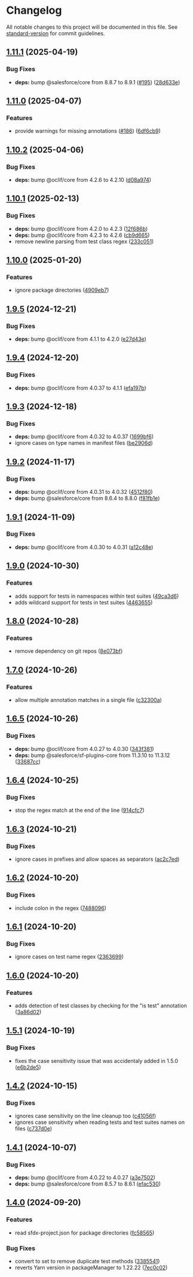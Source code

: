 <!-- markdownlint-disable MD024 MD025 -->
<!-- markdown-link-check-disable -->

# Changelog

All notable changes to this project will be documented in this file. See [standard-version](https://github.com/conventional-changelog/standard-version) for commit guidelines.

## [1.11.1](https://github.com/renatoliveira/apex-test-list/compare/v1.11.0...v1.11.1) (2025-04-19)


### Bug Fixes

* **deps:** bump @salesforce/core from 8.8.7 to 8.9.1 ([#195](https://github.com/renatoliveira/apex-test-list/issues/195)) ([28d633e](https://github.com/renatoliveira/apex-test-list/commit/28d633e1646c3ffb90b42318aa0098b3098d8446))

## [1.11.0](https://github.com/renatoliveira/apex-test-list/compare/v1.10.2...v1.11.0) (2025-04-07)


### Features

* provide warnings for missing annotations ([#186](https://github.com/renatoliveira/apex-test-list/issues/186)) ([6df6cb9](https://github.com/renatoliveira/apex-test-list/commit/6df6cb9e9a9ea12db87339436579b95746364a25))

## [1.10.2](https://github.com/renatoliveira/apex-test-list/compare/v1.10.1...v1.10.2) (2025-04-06)


### Bug Fixes

* **deps:** bump @oclif/core from 4.2.6 to 4.2.10 ([d08a974](https://github.com/renatoliveira/apex-test-list/commit/d08a97414645c85c9a692e2a2aac29052c4ac8f9))

## [1.10.1](https://github.com/renatoliveira/apex-test-list/compare/v1.10.0...v1.10.1) (2025-02-13)


### Bug Fixes

* **deps:** bump @oclif/core from 4.2.0 to 4.2.3 ([12f686b](https://github.com/renatoliveira/apex-test-list/commit/12f686b278bf64e77af80bedf503a593f2834129))
* **deps:** bump @oclif/core from 4.2.3 to 4.2.6 ([cb9d665](https://github.com/renatoliveira/apex-test-list/commit/cb9d665497240c0db648ff1a2111a3e5a758cf45))
* remove newline parsing from test class regex ([233c051](https://github.com/renatoliveira/apex-test-list/commit/233c051ea569362585cc4ca39b0d0c55b50b415e))

## [1.10.0](https://github.com/renatoliveira/apex-test-list/compare/v1.9.5...v1.10.0) (2025-01-20)


### Features

* ignore package directories ([4909eb7](https://github.com/renatoliveira/apex-test-list/commit/4909eb7f6cb497a3fdb1b0f78d747dff9f2c703e))

## [1.9.5](https://github.com/renatoliveira/apex-test-list/compare/v1.9.4...v1.9.5) (2024-12-21)


### Bug Fixes

* **deps:** bump @oclif/core from 4.1.1 to 4.2.0 ([e27d43e](https://github.com/renatoliveira/apex-test-list/commit/e27d43eb0abb8d5cb0cd9ed1330983f90368e8d4))

## [1.9.4](https://github.com/renatoliveira/apex-test-list/compare/v1.9.3...v1.9.4) (2024-12-20)


### Bug Fixes

* **deps:** bump @oclif/core from 4.0.37 to 4.1.1 ([efa197b](https://github.com/renatoliveira/apex-test-list/commit/efa197bc1a0f84ae210c7957a8665631caf5bd60))

## [1.9.3](https://github.com/renatoliveira/apex-test-list/compare/v1.9.2...v1.9.3) (2024-12-18)


### Bug Fixes

* **deps:** bump @oclif/core from 4.0.32 to 4.0.37 ([1699bf6](https://github.com/renatoliveira/apex-test-list/commit/1699bf60baf36daaf65ec56910811620d693800b))
* ignore cases on type names in manifest files ([be2906d](https://github.com/renatoliveira/apex-test-list/commit/be2906de8dc3d347ee144b87a70d43d3333dc549))

## [1.9.2](https://github.com/renatoliveira/apex-test-list/compare/v1.9.1...v1.9.2) (2024-11-17)


### Bug Fixes

* **deps:** bump @oclif/core from 4.0.31 to 4.0.32 ([4512f80](https://github.com/renatoliveira/apex-test-list/commit/4512f80b67a4f7cead2ef7f8775222e3a1dab3b9))
* **deps:** bump @salesforce/core from 8.6.4 to 8.8.0 ([f81fb1e](https://github.com/renatoliveira/apex-test-list/commit/f81fb1ee4da2bd3d4b77f826200de99964538d74))

## [1.9.1](https://github.com/renatoliveira/apex-test-list/compare/v1.9.0...v1.9.1) (2024-11-09)


### Bug Fixes

* **deps:** bump @oclif/core from 4.0.30 to 4.0.31 ([a12c48e](https://github.com/renatoliveira/apex-test-list/commit/a12c48ecc63f21203ad727bbb74701127f266f68))

## [1.9.0](https://github.com/renatoliveira/apex-test-list/compare/v1.8.0...v1.9.0) (2024-10-30)


### Features

* adds support for tests in namespaces within test suites ([49ca3d6](https://github.com/renatoliveira/apex-test-list/commit/49ca3d66e1ab38dbf0123b7e3215f1dd4df556ef))
* adds wildcard support for tests in test suites ([4463655](https://github.com/renatoliveira/apex-test-list/commit/4463655950bb3273f75ec0aabb7e481f172dba6f))

## [1.8.0](https://github.com/renatoliveira/apex-test-list/compare/v1.7.0...v1.8.0) (2024-10-28)


### Features

* remove dependency on git repos ([8e073bf](https://github.com/renatoliveira/apex-test-list/commit/8e073bfa742b2b863de064c51591b26d8d9de6d5))

## [1.7.0](https://github.com/renatoliveira/apex-test-list/compare/v1.6.5...v1.7.0) (2024-10-26)


### Features

* allow multiple annotation matches in a single file ([c32300a](https://github.com/renatoliveira/apex-test-list/commit/c32300a756731bf54afab0282a4fe011e658376c))

## [1.6.5](https://github.com/renatoliveira/apex-test-list/compare/v1.6.4...v1.6.5) (2024-10-26)


### Bug Fixes

* **deps:** bump @oclif/core from 4.0.27 to 4.0.30 ([343f381](https://github.com/renatoliveira/apex-test-list/commit/343f381c908fa9ba89eca70f0add8844c8fdd98f))
* **deps:** bump @salesforce/sf-plugins-core from 11.3.10 to 11.3.12 ([33687cc](https://github.com/renatoliveira/apex-test-list/commit/33687cc48201312e0154f88beee6a515f196c647))

## [1.6.4](https://github.com/renatoliveira/apex-test-list/compare/v1.6.3...v1.6.4) (2024-10-25)


### Bug Fixes

* stop the regex match at the end of the line ([914cfc7](https://github.com/renatoliveira/apex-test-list/commit/914cfc77084aa1c76078bbc350051ea0446ea941))

## [1.6.3](https://github.com/renatoliveira/apex-test-list/compare/v1.6.2...v1.6.3) (2024-10-21)


### Bug Fixes

* ignore cases in prefixes and allow spaces as separators ([ac2c7ed](https://github.com/renatoliveira/apex-test-list/commit/ac2c7ed717f3d7314b03c2cb31827e1028164ac1))

## [1.6.2](https://github.com/renatoliveira/apex-test-list/compare/v1.6.1...v1.6.2) (2024-10-20)


### Bug Fixes

* include colon in the regex ([7488096](https://github.com/renatoliveira/apex-test-list/commit/7488096707a56eac751fdea1482cc31af976e450))

## [1.6.1](https://github.com/renatoliveira/apex-test-list/compare/v1.6.0...v1.6.1) (2024-10-20)


### Bug Fixes

* ignore cases on test name regex ([2363699](https://github.com/renatoliveira/apex-test-list/commit/2363699a259f384bf6658c44773ab7a14fc588be))

## [1.6.0](https://github.com/renatoliveira/apex-test-list/compare/v1.5.1...v1.6.0) (2024-10-20)


### Features

* adds detection of test classes by checking for the "is test" annotation ([3a86d02](https://github.com/renatoliveira/apex-test-list/commit/3a86d02380f8d263ed0983449000a93b28b4ed16))

## [1.5.1](https://github.com/renatoliveira/apex-test-list/compare/v1.4.2...v1.5.1) (2024-10-19)

### Bug Fixes

- fixes the case sensitivity issue that was accidentaly added in 1.5.0 ([e6b2de5](https://github.com/renatoliveira/apex-test-list/commit/e6b2de5eff226a4a7695281aad85a44f3fa77fde))

## [1.4.2](https://github.com/renatoliveira/apex-test-list/compare/v1.4.1...v1.4.2) (2024-10-15)

### Bug Fixes

- ignores case sensitivity on the line cleanup too ([c41056f](https://github.com/renatoliveira/apex-test-list/commit/c41056faedd6476f2bc223a1ea4f05a5a05ae35e))
- ignores case sensitivity when reading tests and test suites names on files ([c737d0e](https://github.com/renatoliveira/apex-test-list/commit/c737d0e62eec36d95a1bcd0e69f83e7cf42b694e))

## [1.4.1](https://github.com/renatoliveira/apex-test-list/compare/v1.4.0...v1.4.1) (2024-10-07)

### Bug Fixes

- **deps:** bump @oclif/core from 4.0.22 to 4.0.27 ([a3e7502](https://github.com/renatoliveira/apex-test-list/commit/a3e750201e23cdf1bf8a17652cd1d2854cc38007))
- **deps:** bump @salesforce/core from 8.5.7 to 8.6.1 ([efac530](https://github.com/renatoliveira/apex-test-list/commit/efac530945c589605a70363a777ba0c7b5aabed5))

## [1.4.0](https://github.com/renatoliveira/apex-test-list/compare/v1.1.0...v1.4.0) (2024-09-20)

### Features

- read sfdx-project.json for package directories ([fc58565](https://github.com/renatoliveira/apex-test-list/commit/fc58565a7e7d036393bb667de4447daca6f976f3))

### Bug Fixes

- convert to set to remove duplicate test methods ([3385541](https://github.com/renatoliveira/apex-test-list/commit/3385541b86d9570a89bb4a33a771baecc824c826))
- reverts Yarn version in packageManager to 1.22.22 ([7ec0c02](https://github.com/renatoliveira/apex-test-list/commit/7ec0c02b52ae7b9f98052cd1dc7c81573f449dbb))
